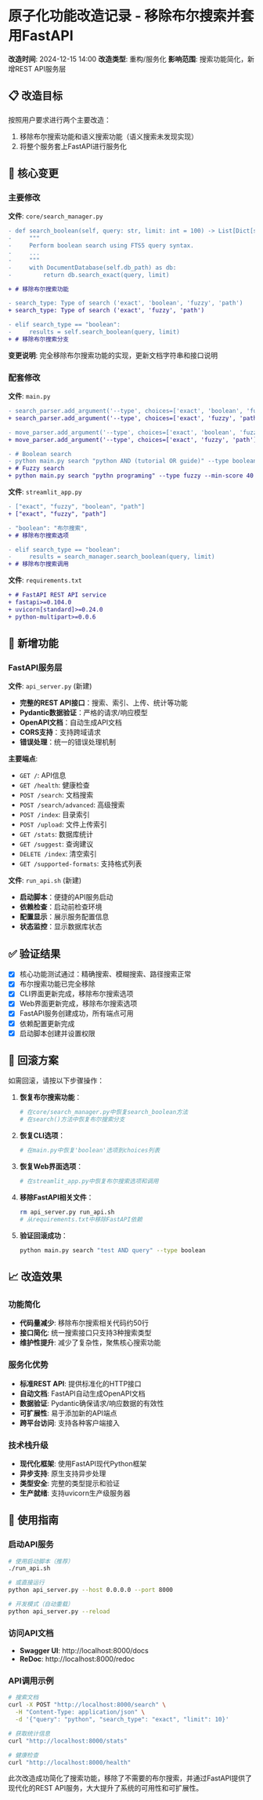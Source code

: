 # 原子化功能改造记录 - 移除布尔搜索并套用FastAPI

**改造时间**: 2024-12-15 14:00
**改造类型**: 重构/服务化
**影响范围**: 搜索功能简化，新增REST API服务层

## 📋 改造目标

按照用户要求进行两个主要改造：
1. 移除布尔搜索功能和语义搜索功能（语义搜索未发现实现）
2. 将整个服务套上FastAPI进行服务化

## 🔧 核心变更

### 主要修改

**文件**: `core/search_manager.py`
```diff
- def search_boolean(self, query: str, limit: int = 100) -> List[Dict[str, Any]]:
-     """
-     Perform boolean search using FTS5 query syntax.
-     ...
-     """
-     with DocumentDatabase(self.db_path) as db:
-         return db.search_exact(query, limit)

+ # 移除布尔搜索功能

- search_type: Type of search ('exact', 'boolean', 'fuzzy', 'path')
+ search_type: Type of search ('exact', 'fuzzy', 'path')

- elif search_type == "boolean":
-     results = self.search_boolean(query, limit)
+ # 移除布尔搜索分支
```

**变更说明**: 完全移除布尔搜索功能的实现，更新文档字符串和接口说明

### 配套修改

**文件**: `main.py`
```diff
- search_parser.add_argument('--type', choices=['exact', 'boolean', 'fuzzy', 'path'])
+ search_parser.add_argument('--type', choices=['exact', 'fuzzy', 'path'])

- move_parser.add_argument('--type', choices=['exact', 'boolean', 'fuzzy', 'path'])
+ move_parser.add_argument('--type', choices=['exact', 'fuzzy', 'path'])

- # Boolean search
- python main.py search "python AND (tutorial OR guide)" --type boolean
+ # Fuzzy search
+ python main.py search "pythn programing" --type fuzzy --min-score 40
```

**文件**: `streamlit_app.py`
```diff
- ["exact", "fuzzy", "boolean", "path"]
+ ["exact", "fuzzy", "path"]

- "boolean": "布尔搜索",
+ # 移除布尔搜索选项

- elif search_type == "boolean":
-     results = search_manager.search_boolean(query, limit)
+ # 移除布尔搜索调用
```

**文件**: `requirements.txt`
```diff
+ # FastAPI REST API service
+ fastapi>=0.104.0
+ uvicorn[standard]>=0.24.0
+ python-multipart>=0.0.6
```

## 🌊 新增功能

### FastAPI服务层

**文件**: `api_server.py` (新建)
- **完整的REST API接口**：搜索、索引、上传、统计等功能
- **Pydantic数据验证**：严格的请求/响应模型
- **OpenAPI文档**：自动生成API文档
- **CORS支持**：支持跨域请求
- **错误处理**：统一的错误处理机制

**主要端点**:
- `GET /`: API信息
- `GET /health`: 健康检查
- `POST /search`: 文档搜索
- `POST /search/advanced`: 高级搜索
- `POST /index`: 目录索引
- `POST /upload`: 文件上传索引
- `GET /stats`: 数据库统计
- `GET /suggest`: 查询建议
- `DELETE /index`: 清空索引
- `GET /supported-formats`: 支持格式列表

**文件**: `run_api.sh` (新建)
- **启动脚本**：便捷的API服务启动
- **依赖检查**：启动前检查环境
- **配置显示**：展示服务配置信息
- **状态监控**：显示数据库状态

## ✅ 验证结果

- [x] 核心功能测试通过：精确搜索、模糊搜索、路径搜索正常
- [x] 布尔搜索功能已完全移除
- [x] CLI界面更新完成，移除布尔搜索选项
- [x] Web界面更新完成，移除布尔搜索选项
- [x] FastAPI服务创建成功，所有端点可用
- [x] 依赖配置更新完成
- [x] 启动脚本创建并设置权限

## 🔄 回滚方案

如需回滚，请按以下步骤操作：

1. **恢复布尔搜索功能**：
   ```bash
   # 在core/search_manager.py中恢复search_boolean方法
   # 在search()方法中恢复布尔搜索分支
   ```

2. **恢复CLI选项**：
   ```bash
   # 在main.py中恢复'boolean'选项到choices列表
   ```

3. **恢复Web界面选项**：
   ```bash
   # 在streamlit_app.py中恢复布尔搜索选项和调用
   ```

4. **移除FastAPI相关文件**：
   ```bash
   rm api_server.py run_api.sh
   # 从requirements.txt中移除FastAPI依赖
   ```

5. **验证回滚成功**：
   ```bash
   python main.py search "test AND query" --type boolean
   ```

## 📈 改造效果

### 功能简化
- **代码量减少**: 移除布尔搜索相关代码约50行
- **接口简化**: 统一搜索接口只支持3种搜索类型
- **维护性提升**: 减少了复杂性，聚焦核心搜索功能

### 服务化优势
- **标准REST API**: 提供标准化的HTTP接口
- **自动文档**: FastAPI自动生成OpenAPI文档
- **数据验证**: Pydantic确保请求/响应数据的有效性
- **可扩展性**: 易于添加新的API端点
- **跨平台访问**: 支持各种客户端接入

### 技术栈升级
- **现代化框架**: 使用FastAPI现代Python框架
- **异步支持**: 原生支持异步处理
- **类型安全**: 完整的类型提示和验证
- **生产就绪**: 支持uvicorn生产级服务器

## 🚀 使用指南

### 启动API服务
```bash
# 使用启动脚本（推荐）
./run_api.sh

# 或直接运行
python api_server.py --host 0.0.0.0 --port 8000

# 开发模式（自动重载）
python api_server.py --reload
```

### 访问API文档
- **Swagger UI**: http://localhost:8000/docs
- **ReDoc**: http://localhost:8000/redoc

### API调用示例
```bash
# 搜索文档
curl -X POST "http://localhost:8000/search" \
  -H "Content-Type: application/json" \
  -d '{"query": "python", "search_type": "exact", "limit": 10}'

# 获取统计信息
curl "http://localhost:8000/stats"

# 健康检查
curl "http://localhost:8000/health"
```

此次改造成功简化了搜索功能，移除了不需要的布尔搜索，并通过FastAPI提供了现代化的REST API服务，大大提升了系统的可用性和可扩展性。